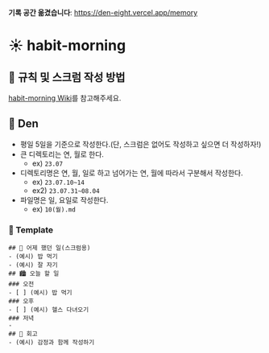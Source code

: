 **기록 공간 옮겼습니다**: https://den-eight.vercel.app/memory

# ☀️ habit-morning

## 🔨 규칙 및 스크럼 작성 방법

[habit-morning Wiki](https://github.com/habit-developers/habit-morning/wiki)를 참고해주세요.

## 🌳 Den

- 평일 5일을 기준으로 작성한다.(단, 스크럼은 없어도 작성하고 싶으면 더 작성하자!)
- 큰 디렉토리는 연, 월로 한다.
  - ex) `23.07`
- 디렉토리명은 연, 월, 일로 하고 넘어가는 연, 월에 따라서 구분해서 작성한다.
  - ex) `23.07.10~14`
  - ex2) `23.07.31~08.04`
- 파일명은 일, 요일로 작성한다.
  - ex) `10(월).md`

### 🍊 Template

```
## 🌃 어제 했던 일(스크럼용)
- (예시) 밥 먹기
- (예시) 잘 자기
## 🏙️ 오늘 할 일
### 오전
- [ ] (예시) 밥 먹기
### 오후
- [ ] (예시) 헬스 다녀오기
### 저녁
-
## 🌆 회고
- (예시) 감정과 함께 작성하기
```
